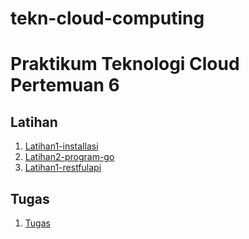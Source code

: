 # tekn-cloud-computing
# Praktikum Teknologi Cloud Pertemuan 6
## Latihan
1. [Latihan1-installasi](https://github.com/AnggitaAlbiantara/tekn-cloud-computing/blob/39caceaaaef1e95276efc6301aa2b739790c31d2/minggu-06/latihan-installasi.md)
2. [Latihan2-program-go](https://github.com/AnggitaAlbiantara/tekn-cloud-computing/blob/39caceaaaef1e95276efc6301aa2b739790c31d2/minggu-06/latihan-program-go.md)
3. [Latihan1-restfulapi](https://github.com/AnggitaAlbiantara/tekn-cloud-computing/blob/795a225d8c23e717db9355766c23500fff0d72ac/minggu-06/latihan-restfulapi.md)

## Tugas
1. [Tugas]()
